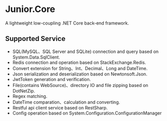 # Junior.Core
A lightweight low-coupling .NET Core back-end framework.

## Supported Service
- SQL(MySQL、SQL Server and SQLite) connection and query based on System.Data.SqlClient.
- Redis connection and operation based on StackExchange.Redis.
- Convert extension for String、Int、Decimal、Long and DateTime.
- Json serialization and deserialization based on Newtonsoft.Json.
- JwtToken generation and verification.
- File(contains WebSource)、directory IO and file zipping based on DotNetZip.
- Regex matching.
- DateTime comparation、calculation and converting.
- Restful api client service based on RestSharp.
- Config operation based on System.Configuration.ConfigurationManager
